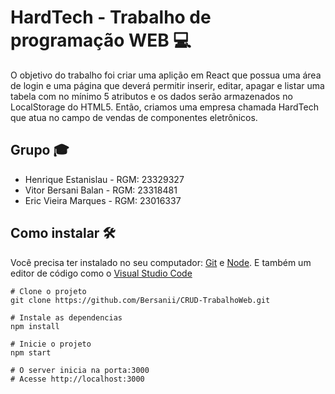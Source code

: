 # HardTech - Trabalho de programação WEB :computer:

O objetivo do trabalho foi criar uma aplição em React que possua uma área de login e uma página que deverá permitir inserir, editar, apagar e listar uma tabela com no mínimo 5 atributos e os dados serão armazenados no LocalStorage do HTML5. Então, criamos uma empresa chamada HardTech que atua no campo de vendas de componentes eletrônicos.

## Grupo :mortar_board:
- Henrique Estanislau - RGM: 23329327
- Vitor Bersani Balan - RGM: 23318481
- Eric Vieira Marques - RGM: 23016337

## Como instalar :hammer_and_wrench:

Você precisa ter instalado no seu computador: [Git](https://git-scm.com/) e [Node](https://nodejs.org/en/).
E também um editor de código como o [Visual Studio Code](https://code.visualstudio.com/)

```
# Clone o projeto
git clone https://github.com/Bersanii/CRUD-TrabalhoWeb.git

# Instale as dependencias
npm install

# Inicie o projeto
npm start

# O server inicia na porta:3000
# Acesse http://localhost:3000
```
